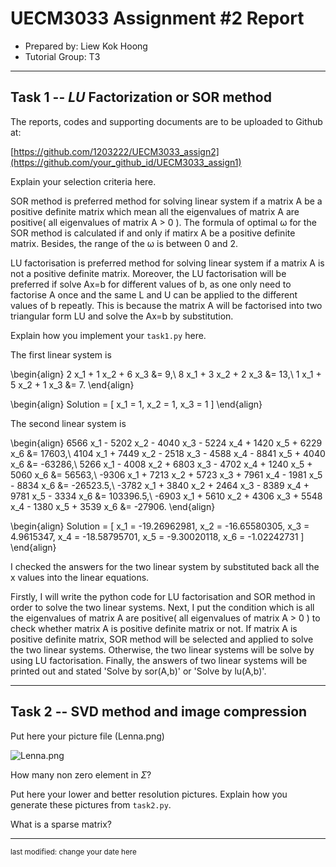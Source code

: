UECM3033 Assignment #2 Report
========================================================

- Prepared by: Liew Kok Hoong
- Tutorial Group: T3

--------------------------------------------------------

## Task 1 --  $LU$ Factorization or SOR method

The reports, codes and supporting documents are to be uploaded to Github at: 

[https://github.com/1203222/UECM3033_assign2](https://github.com/your_github_id/UECM3033_assign1)

Explain your selection criteria here.

SOR method is preferred method for solving linear system if a matrix A be a positive definite matrix which mean all the eigenvalues of matrix A are positive( all eigenvalues of matrix A > 0 ). The formula of optimal ω for the SOR method is calculated if and only if matirx A  be a positive definite matrix. Besides, the range of the ω is between 0 and 2. 

LU factorisation is preferred method for solving linear system if a matrix A is not a positive definite matrix. Moreover, the LU factorisation will be preferred if solve Ax=b for different values of b, as one only need to factorise A once and the same L and U can be applied to the different values of b repeatly. This is because the matrix A will be factorised into two triangular form LU and solve the Ax=b by substitution.

Explain how you implement your `task1.py` here.

The first linear system is 

\begin{align} 2 x_1 + 1 x_2 + 6 x_3 &= 9,\\ 8 x_1 + 3 x_2 + 2 x_3 &= 13,\\ 1 x_1 + 5 x_2 + 1 x_3 &= 7. \end{align}

\begin{align} Solution = [ x_1 = 1, x_2 = 1, x_3 = 1 ] \end{align}

The second linear system is 

\begin{align} 6566 x_1 - 5202 x_2 - 4040 x_3 - 5224 x_4 + 1420 x_5 + 6229 x_6 &= 17603,\\ 4104 x_1 + 7449 x_2 - 2518 x_3 - 4588 x_4 - 8841 x_5 + 4040 x_6 &= -63286,\\ 5266 x_1 - 4008 x_2 + 6803 x_3 - 4702 x_4 + 1240 x_5 + 5060 x_6 &= 56563,\\ -9306 x_1 + 7213 x_2 + 5723 x_3 + 7961 x_4 - 1981 x_5 - 8834 x_6 &= -26523.5,\\ -3782 x_1 + 3840 x_2 + 2464 x_3 - 8389 x_4 + 9781 x_5 - 3334 x_6 &= 103396.5,\\ -6903 x_1 + 5610 x_2 + 4306 x_3 + 5548 x_4 - 1380 x_5 + 3539 x_6 &= -27906. \end{align}

\begin{align} Solution = [ x_1 = -19.26962981, x_2 = -16.65580305, x_3 = 4.9615347, x_4 = -18.58795701, x_5 = -9.30020118, x_6 = -1.02242731 ] \end{align}

I checked the answers for the two linear system by substituted back all the x values into the linear equations.

Firstly, I will write the python code for LU factorisation and SOR method in order to solve the two linear systems. Next, I put the condition which is all the eigenvalues of matrix A are positive( all eigenvalues of matrix A > 0 ) to check whether matrix A is positive definite matrix or not. If matrix A is positive definite matrix, SOR method will be selected and applied to solve the two linear systems. Otherwise, the two linear systems will be solve by using LU factorisation. Finally, the answers of two linear systems will be printed out and stated 'Solve by sor(A,b)' or 'Solve by lu(A,b)'.  



---------------------------------------------------------

## Task 2 -- SVD method and image compression

Put here your picture file (Lenna.png)

![Lenna.png](Lenna.png)

How many non zero element in $\Sigma$?

Put here your lower and better resolution pictures. Explain how you generate
these pictures from `task2.py`.

What is a sparse matrix?


-----------------------------------

<sup>last modified: change your date here</sup>
